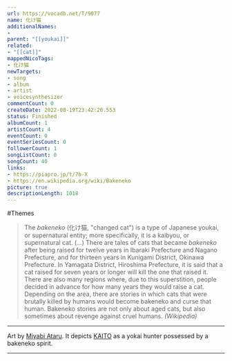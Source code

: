 ```yaml
---
url: https://vocadb.net/T/9077
name: 化け猫
additionalNames: 
- 
parent: "[[youkai]]"
related:
- "[[cat]]"
mappedNicoTags:
- 化け猫
newTargets:
- song
- album
- artist
- voicesynthesizer
commentCount: 0
createDate: 2022-08-19T23:42:26.553
status: Finished
albumCount: 1
artistCount: 4
eventCount: 0
eventSeriesCount: 0
followerCount: 1
songListCount: 0
songCount: 40
links: 
- https://piapro.jp/t/7b-X
- https://en.wikipedia.org/wiki/Bakeneko
picture: true
descriptionLength: 1018
---
```


#Themes

> The _bakeneko_ (化け猫, "changed cat") is a type of Japanese youkai, or supernatural entity; more specifically, it is a kaibyou, or supernatural cat.
(...) There are tales of cats that became _bakeneko_ after being raised for twelve years in Ibaraki Prefecture and Nagano Prefecture, and for thirteen years in Kunigami District, Okinawa Prefecture. In Yamagata District, Hiroshima Prefecture, it is said that a cat raised for seven years or longer will kill the one that raised it. There are also many regions where, due to this superstition, people decided in advance for how many years they would raise a cat. Depending on the area, there are stories in which cats that were brutally killed by humans would become bakeneko and curse that human. Bakeneko stories are not only about aged cats, but also sometimes about revenge against cruel humans. _(Wikipedia)_

---
Art by [Miyabi Ataru](https://twitter.com/miyabi_ataru). It depicts [KAITO](https://vocadb.net/Ar/71) as a yokai hunter possessed by a bakeneko spirit.

---

